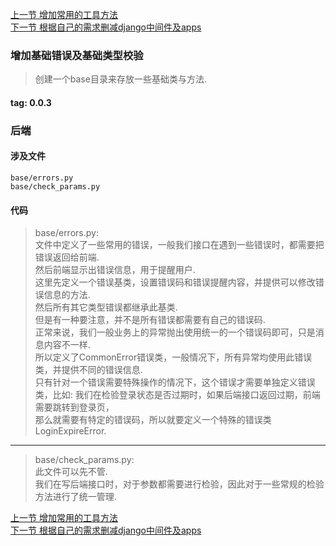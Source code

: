 [上一节 增加常用的工具方法](https://github.com/bxxfighting/rurality/blob/master/how/to/do/1/2.md)  
[下一节 根据自己的需求删减django中间件及apps](https://github.com/bxxfighting/rurality/blob/master/how/to/do/1/4.md)  

### 增加基础错误及基础类型校验
> 创建一个base目录来存放一些基础类与方法.  

#### tag: 0.0.3

### 后端

#### 涉及文件
```
base/errors.py
base/check_params.py
```

#### 代码
> base/errors.py:  
> 文件中定义了一些常用的错误，一般我们接口在遇到一些错误时，都需要把错误返回给前端.  
> 然后前端显示出错误信息，用于提醒用户.  
> 这里先定义一个错误基类，设置错误码和错误提醒内容，并提供可以修改错误信息的方法.  
> 然后所有其它类型错误都继承此基类.  
> 但是有一种要注意，并不是所有错误都需要有自己的错误码.  
> 正常来说，我们一般业务上的异常抛出使用统一的一个错误码即可，只是消息内容不一样.  
> 所以定义了CommonError错误类，一般情况下，所有异常均使用此错误类，并提供不同的错误信息.  
> 只有针对一个错误需要特殊操作的情况下，这个错误才需要单独定义错误类，比如:
> 我们在检验登录状态是否过期时，如果后端接口返回过期，前端需要跳转到登录页，  
> 那么就需要有特定的错误码，所以就要定义一个特殊的错误类LoginExpireError.  

------
> base/check_params.py:  
> 此文件可以先不管.  
> 我们在写后端接口时，对于参数都需要进行检验，因此对于一些常规的检验方法进行了统一管理.  

[上一节 增加常用的工具方法](https://github.com/bxxfighting/rurality/blob/master/how/to/do/1/2.md)  
[下一节 根据自己的需求删减django中间件及apps](https://github.com/bxxfighting/rurality/blob/master/how/to/do/1/4.md)  
